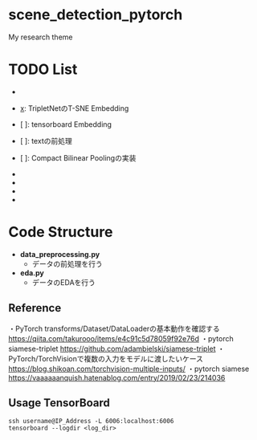 # scene_detection_pytorch
My research theme  

# TODO List
+ [x]: TripletNetの実装
+ [x]: TripletNetのT-SNE Embedding
+ [ ]: tensorboard Embedding

+ [ ]: textの前処理
+ [ ]: Compact Bilinear Poolingの実装
+ [x]: AudioCNNの実装
+ [x]: DataLoaderの実装
+ [x]: SiameseNetの実装
+ [x]: 学習フェーズの実装

# Code Structure
- **data_preprocessing.py**
  - データの前処理を行う
- **eda.py**
  - データのEDAを行う

## Reference 
・PyTorch transforms/Dataset/DataLoaderの基本動作を確認する 
https://qiita.com/takurooo/items/e4c91c5d78059f92e76d
・pytorch siamese-triplet
https://github.com/adambielski/siamese-triplet
・PyTorch/TorchVisionで複数の入力をモデルに渡したいケース
https://blog.shikoan.com/torchvision-multiple-inputs/
・pytorch siamese
https://vaaaaaanquish.hatenablog.com/entry/2019/02/23/214036


## Usage TensorBoard
```
ssh username@IP_Address -L 6006:localhost:6006
tensorboard --logdir <log_dir>

```
